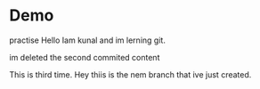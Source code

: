 # Demo
practise
Hello Iam kunal and im lerning git.

im deleted the second commited content

This is third time.
Hey thiis is the nem branch that ive just created.

